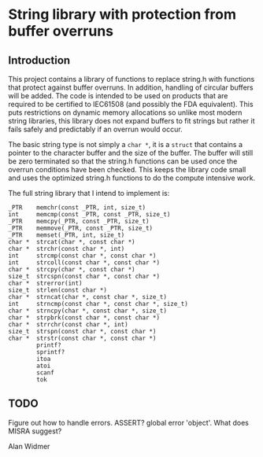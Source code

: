 String library with protection from buffer overruns
===================================================

Introduction
------------

This project contains a library of functions to replace string.h with functions that protect against buffer overruns.
In addition, handling of circular buffers will be added.
The code is intended to be used on products that are required to be certified to IEC61508 (and possibly the FDA equivalent).
This puts restrictions on dynamic memory allocations so unlike most modern string libraries, this library does not expand buffers to fit strings but rather it fails safely and predictably if an overrun would occur.

The basic string type is not simply a `char *`, it is a `struct` that contains a pointer to the character buffer and the size of the buffer. The buffer will still be zero terminated so that the string.h functions can be used once the overrun conditions have been checked. This keeps the library code small and uses the optimized string.h functions to do the compute intensive work.

The full string library that I intend to implement is:

    _PTR    memchr(const _PTR, int, size_t)
    int     memcmp(const _PTR, const _PTR, size_t)
    _PTR    memcpy(_PTR, const _PTR, size_t)
    _PTR    memmove(_PTR, const _PTR, size_t)
    _PTR    memset(_PTR, int, size_t)
    char *  strcat(char *, const char *)
    char *  strchr(const char *, int)
    int     strcmp(const char *, const char *)
    int     strcoll(const char *, const char *)
    char *  strcpy(char *, const char *)
    size_t  strcspn(const char *, const char *)
    char *  strerror(int)
    size_t  strlen(const char *)
    char *  strncat(char *, const char *, size_t)
    int     strncmp(const char *, const char *, size_t)
    char *  strncpy(char *, const char *, size_t)
    char *  strpbrk(const char *, const char *)
    char *  strrchr(const char *, int)
    size_t  strspn(const char *, const char *)
    char *  strstr(const char *, const char *)
            printf?
            sprintf?
            itoa
            atoi
            scanf
            tok

TODO
----
Figure out how to handle errors. ASSERT? global error 'object'. What does MISRA suggest?

            
Alan Widmer 
